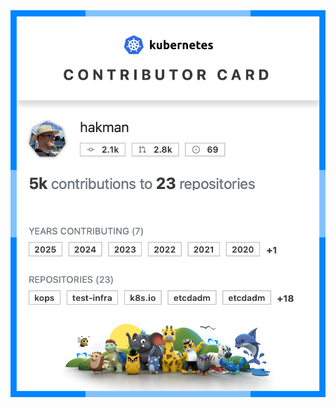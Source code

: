 <a href="https://contribcard.clotributor.dev/hakman">
  <img align="center" src="ContribCard.png" />
</a>
